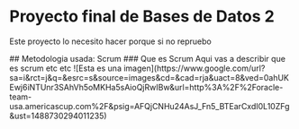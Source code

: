# Proyecto final de Bases de Datos 2
<p>Este proyecto lo necesito hacer porque si no repruebo </p>
## Metodologia usada: Scrum
<!--------->
### Que es Scrum
Aqui vas a describir que es scrum etc etc 
![Esta es una imagen](https://www.google.com/url?sa=i&rct=j&q=&esrc=s&source=images&cd=&cad=rja&uact=8&ved=0ahUKEwj6iNTUnr3SAhVh5oMKHa5sAioQjRwIBw&url=http%3A%2F%2Foracle-team-usa.americascup.com%2F&psig=AFQjCNHu24AsJ_Fn5_BTEarCxdI0L10ZFg&ust=1488730294011235)
